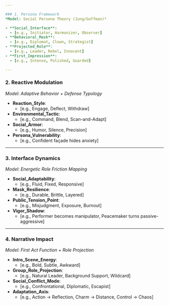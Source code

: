 ```yaml
---

### 1. Persona Framework  
*Model: Social Persona Theory (Jung/Goffman)*

- **Social_Interface**:
  - [e.g., Initiator, Harmonizer, Observer]
- **Behavioral_Mask**:
  - [e.g., Diplomat, Clown, Strategist]
- **Projected_Role**:
  - [e.g., Leader, Rebel, Innocent]
- **First_Impression**:
  - [e.g., Intense, Polished, Guarded]

---
```


### 2. Reactive Modulation

_Model: Adaptive Behavior + Defense Typology_

- **Reaction_Style**:
  - [e.g., Engage, Deflect, Withdraw]
- **Environmental_Tactic**:
  - [e.g., Command, Blend, Scan-and-Adapt]
- **Social_Armor**:
  - [e.g., Humor, Silence, Precision]
- **Persona_Vulnerability**:
  - [e.g., Confident façade hides anxiety]

---

### 3. Interface Dynamics

_Model: Energetic Role Friction Mapping_

- **Social_Adaptability**:
  - [e.g., Fluid, Fixed, Responsive]
- **Mask_Resilience**:
  - [e.g., Durable, Brittle, Layered]
- **Public_Tension_Point**:
  - [e.g., Misjudgment, Exposure, Burnout]
- **Vigor_Shadow**:
  - [e.g., Performer becomes manipulator, Peacemaker turns passive-aggressive]

---

### 4. Narrative Impact

_Model: First Act Function + Role Projection_

- **Intro_Scene_Energy**:
  - [e.g., Bold, Subtle, Awkward]
- **Group_Role_Projection**:
  - [e.g., Natural Leader, Background Support, Wildcard]
- **Social_Conflict_Mode**:
  - [e.g., Confrontational, Diplomatic, Escapist]
- **Adaptation_Axis**:
  - [e.g., Action → Reflection, Charm → Distance, Control → Chaos]
